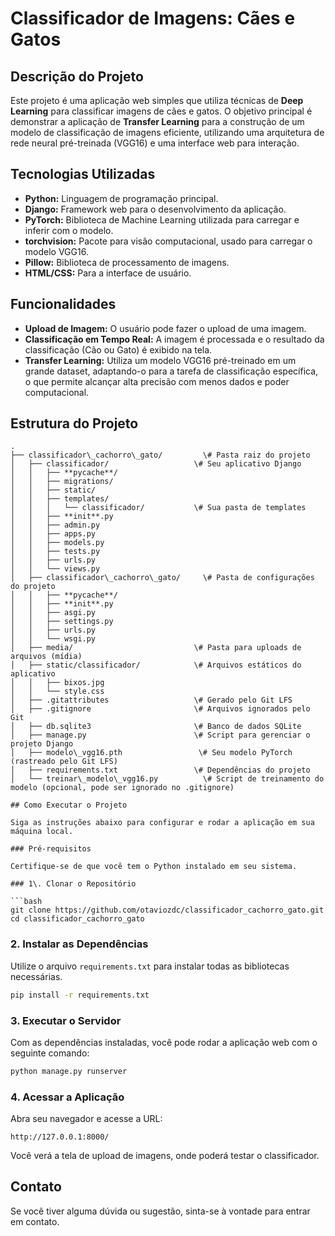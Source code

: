 # Classificador de Imagens: Cães e Gatos

## Descrição do Projeto

Este projeto é uma aplicação web simples que utiliza técnicas de **Deep Learning** para classificar imagens de cães e gatos. O objetivo principal é demonstrar a aplicação de **Transfer Learning** para a construção de um modelo de classificação de imagens eficiente, utilizando uma arquitetura de rede neural pré-treinada (VGG16) e uma interface web para interação.

## Tecnologias Utilizadas

  * **Python:** Linguagem de programação principal.
  * **Django:** Framework web para o desenvolvimento da aplicação.
  * **PyTorch:** Biblioteca de Machine Learning utilizada para carregar e inferir com o modelo.
  * **torchvision:** Pacote para visão computacional, usado para carregar o modelo VGG16.
  * **Pillow:** Biblioteca de processamento de imagens.
  * **HTML/CSS:** Para a interface de usuário.

## Funcionalidades

  * **Upload de Imagem:** O usuário pode fazer o upload de uma imagem.
  * **Classificação em Tempo Real:** A imagem é processada e o resultado da classificação (Cão ou Gato) é exibido na tela.
  * **Transfer Learning:** Utiliza um modelo VGG16 pré-treinado em um grande dataset, adaptando-o para a tarefa de classificação específica, o que permite alcançar alta precisão com menos dados e poder computacional.

## Estrutura do Projeto

```
.
├── classificador\_cachorro\_gato/         \# Pasta raiz do projeto
│   ├── classificador/                   \# Seu aplicativo Django
│   │   ├── **pycache**/
│   │   ├── migrations/
│   │   ├── static/
│   │   ├── templates/
│   │   │   └── classificador/           \# Sua pasta de templates
│   │   ├── **init**.py
│   │   ├── admin.py
│   │   ├── apps.py
│   │   ├── models.py
│   │   ├── tests.py
│   │   ├── urls.py
│   │   └── views.py
│   ├── classificador\_cachorro\_gato/     \# Pasta de configurações do projeto
│   │   ├── **pycache**/
│   │   ├── **init**.py
│   │   ├── asgi.py
│   │   ├── settings.py
│   │   ├── urls.py
│   │   └── wsgi.py
│   ├── media/                           \# Pasta para uploads de arquivos (mídia)
│   ├── static/classificador/            \# Arquivos estáticos do aplicativo
│   │   ├── bixos.jpg
│   │   └── style.css
│   ├── .gitattributes                   \# Gerado pelo Git LFS
│   ├── .gitignore                       \# Arquivos ignorados pelo Git
│   ├── db.sqlite3                       \# Banco de dados SQLite
│   ├── manage.py                        \# Script para gerenciar o projeto Django
│   ├── modelo\_vgg16.pth                 \# Seu modelo PyTorch (rastreado pelo Git LFS)
│   ├── requirements.txt                 \# Dependências do projeto
│   └── treinar\_modelo\_vgg16.py          \# Script de treinamento do modelo (opcional, pode ser ignorado no .gitignore)

```

```
## Como Executar o Projeto

Siga as instruções abaixo para configurar e rodar a aplicação em sua máquina local.

### Pré-requisitos

Certifique-se de que você tem o Python instalado em seu sistema.

### 1\. Clonar o Repositório

```bash
git clone https://github.com/otaviozdc/classificador_cachorro_gato.git
cd classificador_cachorro_gato
```

### 2\. Instalar as Dependências

Utilize o arquivo `requirements.txt` para instalar todas as bibliotecas necessárias.

```bash
pip install -r requirements.txt
```

### 3\. Executar o Servidor

Com as dependências instaladas, você pode rodar a aplicação web com o seguinte comando:

```bash
python manage.py runserver
```

### 4\. Acessar a Aplicação

Abra seu navegador e acesse a URL:

```
http://127.0.0.1:8000/
```

Você verá a tela de upload de imagens, onde poderá testar o classificador.

## Contato

Se você tiver alguma dúvida ou sugestão, sinta-se à vontade para entrar em contato.

